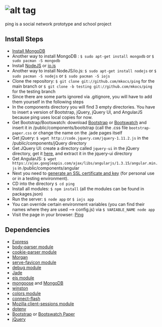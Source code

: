 ![alt tag](https://raw.github.com/mkocs/ping/master/public/ping_github.png)
====

ping is a social network prototype and school project


## Install Steps
  * [Install MongoDB](http://www.mongodb.org/display/DOCS/Building+for+Linux)
  * Another way to install MongoDB : `$ sudo apt-get install mongodb` or `$ sudo pacman -S mongodb`
  * Install [NodeJS](https://github.com/joyent/node/wiki/Installation) or [io.js](https://iojs.org)
  * Another way to install NodeJS/io.js: `$ sudo apt-get install nodejs` or `$ sudo pacman -S nodejs` or `$ sudo pacman -S iojs`
  * Clone the repository: `$ git clone git://github.com/mkocs/ping` for the main branch or `$ git clone -b testing git://github.com/mkocs/ping` for the testing branch
  * Since there are some parts ignored via .gitignore, you will have to add them yourself in the following steps
  * In the components directory you will find 3 empty directories. You have to insert a version of Bootstrap, jQuery, jQuery UI, and AngularJS because ping uses local copies for now.
  * Get Bootstrap/Bootswatch: download [Bootstrap](http://getbootstrap.com/) or [Bootswatch](https://bootswatch.com/paper/) and insert it in /public/components/bootstrap (call the .css file `bootstrap-paper.css` or change the name on the .jade pages itself
  * Get jQuery: `$ wget http://code.jquery.com/jquery-1.11.2.js` in the /public/components/jQuery directory
  * Get JQuery UI: create a directory called `jquery-ui` in the jQuery directory, get it [here](http://jqueryui.com/download/), and extract it in the jquery-ui directory
  * Get AngularJS: `$ wget https://ajax.googleapis.com/ajax/libs/angularjs/1.3.15/angular.min.js` in /public/components/angular
  * Next you need to [generate an SSL certificate and key](https://www.openssl.org/docs/HOWTO/certificates.txt) (for personal use or in a testing environment).
  * CD into the directory `$ cd ping`
  * Install all modules: `$ npm install` (all the modules can be found in packages.json)
  * Run the server: `$ node app` or `$ iojs app`
  * You can override certain environment variables (you can find their names where they are used --> config.js) via `$ VARIABLE_NAME node app`
  * Visit the page in your browser: [Ping](https://localhost:1338)

## Dependencies
  * [Express](http://expressjs.com/)
  * [body-parser module](https://github.com/expressjs/body-parser)
  * [cookie-parser module](https://github.com/expressjs/cookie-parser)
  * [Morgan](https://github.com/expressjs/morgan)
  * [serve-favicon module](https://github.com/expressjs/serve-favicon)
  * [debug module](https://github.com/visionmedia/debug)
  * [Jade](https://github.com/jadejs/jade)
  * [ejs module](https://github.com/tj/ejs)
  * [mongoose](https://www.npmjs.com/package/mongoose) and [MongoDB](https://www.mongodb.org/)
  * [winston](https://github.com/winstonjs/winston)
  * [colors module](https://github.com/marak/colors.js/)
  * [connect-flash](https://github.com/jaredhanson/connect-flash)
  * [Mozilla client-sessions module](https://github.com/mozilla/node-client-sessions)
  * [dotenv](https://www.npmjs.com/package/dotenv)
  * [Bootstrap](http://getbootstrap.com/) or [Bootswatch Paper](https://bootswatch.com/paper/)
  * [jQuery](https://jquery.com/)
